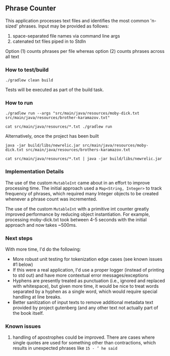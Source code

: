 ## Phrase Counter

This application processes text files and identifies the most common 'n-sized' phrases.
Input may be provided as follows:

 1) space-separated file names via command line args
 2) catenated txt files piped in to StdIn

Option (1) counts phrases per file whereas option (2) counts phrases across all text

### How to test/build

```
./gradlew clean build
```

Tests will be executed as part of the build task.

### How to run

```
./gradlew run --args "src/main/java/resources/moby-dick.txt src/main/java/resources/brother-karamazov.txt"

cat src/main/java/resources/*.txt ./gradlew run
```

Alternatively, once the project has been built

```
java -jar build/libs/newrelic.jar src/main/java/resources/moby-dick.txt src/main/java/resources/brothers-karamazov.txt

cat src/main/java/resources/*.txt | java -jar build/libs/newrelic.jar
```

### Implementation Details

The use of the custom `MutableInt` came about in an effort to improve processing time. The initial approach used a
`Map<String, Integer>` to track frequency of phrases, which required many Integer objects to be created whenever a
phrase count was incremented.

The use of the custom `MutableInt` with a primitive int counter greatly improved performance by reducing object
instantiation. For example, processing moby-dick.txt took between 4-5 seconds with the initial approach and now
takes ~500ms.

### Next steps

With more time, I'd do the following:

 - More robust unit testing for tokenization edge cases (see known issues #1 below)
 - If this were a real application, I'd use a proper logger (instead of printing to std out) and have more contextual 
error messages/exceptions
 - Hyphens are presently treated as punctuation (i.e., ignored and replaced with whitespace), but given more time, it
would be nice to treat words separated by a hyphen as a single word, which would require special handling at line
breaks.
 - Better sanitization of input texts to remove additional metadata text provided by project gutenberg (and any other 
text not actually part of the book itself.

### Known issues

 1) handling of apostrophes could be improved. There are cases where single quotes are used for something other than
contractions, which results in unexpected phrases like `15 - ’ he said`

